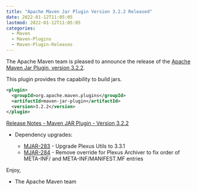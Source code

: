 ```yaml
---
title: "Apache Maven Jar Plugin Version 3.2.2 Released"
date: 2022-01-12T11:05:05
lastmod: 2022-01-12T11:05:05
categories:
  - Maven
  - Maven-Plugins
  - Maven-Plugin-Releases
---
```

The Apache Maven team is pleased to announce the release of the 
[Apache Maven Jar Plugin, version 3.2.2](https://maven.apache.org/plugins/maven-jar-plugin/).

This plugin provides the capability to build jars.

```xml
<plugin>
  <groupId>org.apache.maven.plugins</groupId>
  <artifactId>maven-jar-plugin</artifactId>
  <version>3.2.2</version>
</plugin>
```

<!-- more -->

[Release Notes - Maven JAR Plugin - Version 3.2.2](https://issues.apache.org/jira/secure/ReleaseNote.jspa?version=12351215&styleName=Text&projectId=12317526)

* Dependency upgrades:
 
  * [MJAR-283](https://issues.apache.org/jira/browse/MJAR-283) - Upgrade Plexus Utils to 3.3.1
  * [MJAR-284](https://issues.apache.org/jira/browse/MJAR-284) - Remove override for Plexus Archiver to fix order of META-INF/ and META-INF/MANIFEST.MF entries

Enjoy,

- The Apache Maven team
